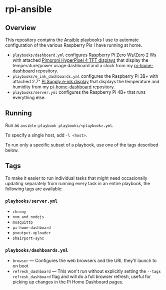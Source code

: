 # rpi-ansible

## Overview

This repository contains the [Ansible](https://www.ansible.com) playbooks I use to automate configuration of the various Raspberry Pis I have running at home.

* `playbooks/dashboard.yml` configures Raspberry Pi Zero Ws/Zero 2 Ws with attached [Pimoroni HyperPixel 4 TFT displays](https://shop.pimoroni.com/products/hyperpixel-4?variant=12569539706963) that display the temperature/power usage dashboard and a clock from my [pi-home-dashboard](https://github.com/VirtualWolf/pi-home-dashboard) repository.
* `playbooks/e_ink_dashboards.yml` configures the Raspberry Pi 3B+ with attached 2.7" [Pi Supply e-ink display](https://uk.pi-supply.com/products/papirus-epaper-eink-screen-hat-for-raspberry-pi) that displays the temperature and humidity from my [pi-home-dashboard](https://github.com/VirtualWolf/pi-home-dashboard) repository.
* `playbooks/server.yml` configures the Raspberry Pi 4B+ that runs everything else.

## Running
Run as `ansible-playbook playbooks/<playbook>.yml`.

To specify a single host, add `-l <host>`.

To run only a specific subset of a playbook, use one of the tags described below.

## Tags

To make it easier to run individual tasks that might need occasionally updating separately from running every task in an entire playbook, the following tags are available:

### `playbooks/server.yml`
* `chrony`
* `nvm_and_nodejs`
* `mosquitto`
* `pi-home-dashboard`
* `pvoutput-uploader`
* `shairport-sync`

### `playbooks/dashboards.yml`
* `browser` — Configures the web browsers and the URL they'll launch to on boot
* `refresh_dashboard` — This won't run without explicitly setting the `--tags refresh_dashboard` flag and will do a full browser refresh, useful for picking up changes in the Pi Home Dashboard pages.
